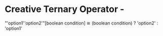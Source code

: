 # Creative Ternary Operator - 
"'option1''option2'"[boolean condition] ≅ (boolean condition) ? 'option2' : 'option1' 
